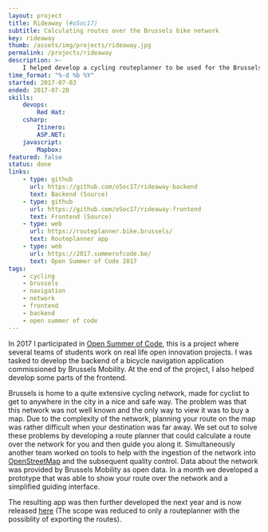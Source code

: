 ```yaml
---
layout: project
title: Rideaway (#oSoc17)
subtitle: Calculating routes over the Brussels bike network
key: rideaway
thumb: /assets/img/projects/rideaway.jpg
permalink: /projects/rideaway
description: >-
    I helped develop a cycling routeplanner to be used for the Brussels bike network.
time_format: "%-d %b %Y"
started: 2017-07-03
ended: 2017-07-28
skills:
    devops:
        Red Hat:
    csharp:
        Itinero:
        ASP.NET:
    javascript:
        Mapbox:
featured: false
status: done
links: 
    - type: github
      url: https://github.com/oSoc17/rideaway-backend
      text: Backend (Source)
    - type: github
      url: https://github.com/oSoc17/rideaway-frontend
      text: Frontend (Source)
    - type: web
      url: https://routeplanner.bike.brussels/
      text: Routeplanner app 
    - type: web
      url: https://2017.summerofcode.be/
      text: Open Summer of Code 2017
tags: 
    - cycling
    - brussels
    - navigation
    - network
    - frontend
    - backend
    - open summer of code
---
```


In 2017 I participated in [Open Summer of Code](https://2017.summerofcode.be/), this is a project where several teams of students work on real life open innovation projects. 
I was tasked to develop the backend of a bicycle navigation application commissioned by Brussels Mobility. 
At the end of the project, I also helped develop some parts of the frontend.

Brussels is home to a quite extensive cycling network, made for cyclist to get to anywhere in the city in a nice and safe way.
The problem was that this network was not well known and the only way to view it was to buy a map.
Due to the complexity of the network, planning your route on the map was rather difficult when your destination was far away.
We set out to solve these problems by developing a route planner that could calculate a route over the network for you and then guide you along it.
Simultaneously another team worked on tools to help with the ingestion of the network into [OpenStreetMap](https://www.openstreetmap.org/) and the subsequent quality control.
Data about the network was provided by Brussels Mobility as open data.
In a month we developed a prototype that was able to show your route over the network and a simplified guiding interface.

The resulting app was then further developed the next year and is now released [here](https://routeplanner.bike.brussels/) (The scope was reduced to only a routeplanner with the possiblity of exporting the routes).